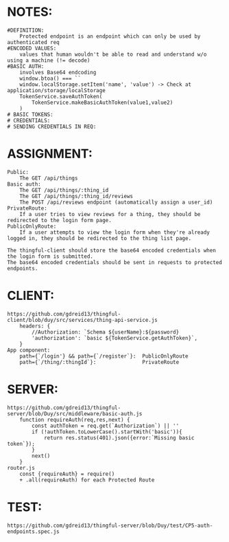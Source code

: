 # NOTES:
    #DEFINITION:
        Protected endpoint is an endpoint which can only be used by authenticated req
    #ENCODED VALUES: 
        values that human wouldn't be able to read and understand w/o using a machine (!= decode)
    #BASIC AUTH:
        involves Base64 endcoding 
        window.btoa() === ``
        window.localStorage.setItem('name', 'value') -> Check at application/storage/localStorage
        TokenService.saveAuthToken(
            TokenService.makeBasicAuthToken(value1,value2)
        )
    # BASIC TOKENS:
    # CREDENTIALS:
    # SENDING CREDENTIALS IN REQ:
# ASSIGNMENT:
    Public:
        The GET /api/things 
    Basic auth:
        The GET /api/things/:thing_id 
        The GET /api/things/:thing_id/reviews 
        The POST /api/reviews endpoint (automatically assign a user_id)
    PrivateRoute:
        If a user tries to view reviews for a thing, they should be redirected to the login form page.
    PublicOnlyRoute:
        If a user attempts to view the login form when they're already logged in, they should be redirected to the thing list page.

    The thingful-client should store the base64 encoded credentials when the login form is submitted.
    The base64 encoded credentials should be sent in requests to protected endpoints.

# CLIENT:
    https://github.com/gdreid13/thingful-client/blob/duy/src/services/thing-api-service.js
        headers: {
            //Authorization: `Schema ${userName}:${password}
            'authorization': `basic ${TokenService.getAuthToken}`,
        }
    App component:
        path={`/login'} && path={`/register`}:  PublicOnlyRoute
        path={`/thing/:thingId`}:               PrivateRoute
# SERVER:
    https://github.com/gdreid13/thingful-server/blob/Duy/src/middleware/basic-auth.js 
        function requireAuth(req,res,next) {
            const authToken = req.get(`Authorization`) || ''
            if (!authToken.toLowerCase().startWith('basic')){
                return res.status(401).json({error:`Missing basic token`});
            }
            next()
        }
    router.js
        const {requireAuth} = require()
        + .all(requireAuth) for each Protected Route
# TEST:
    https://github.com/gdreid13/thingful-server/blob/Duy/test/CP5-auth-endpoints.spec.js 